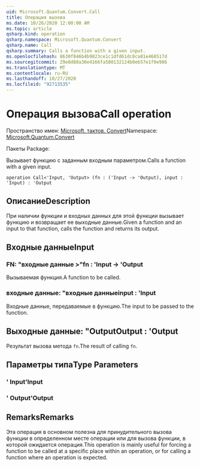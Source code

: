 ```yaml
---
uid: Microsoft.Quantum.Convert.Call
title: Операция вызова
ms.date: 10/26/2020 12:00:00 AM
ms.topic: article
qsharp.kind: operation
qsharp.namespace: Microsoft.Quantum.Convert
qsharp.name: Call
qsharp.summary: Calls a function with a given input.
ms.openlocfilehash: 8630f846b4b9823ce1c1dfd61dc8ca81e468517d
ms.sourcegitcommit: 29e0d88a30e4166fa580132124b0eb57e1f0e986
ms.translationtype: MT
ms.contentlocale: ru-RU
ms.lasthandoff: 10/27/2020
ms.locfileid: "92713535"
---
```

# <a name="call-operation"></a><span data-ttu-id="5563e-102">Операция вызова</span><span class="sxs-lookup"><span data-stu-id="5563e-102">Call operation</span></span>

<span data-ttu-id="5563e-103">Пространство имен: [Microsoft. тактов. Convert](xref:Microsoft.Quantum.Convert)</span><span class="sxs-lookup"><span data-stu-id="5563e-103">Namespace: [Microsoft.Quantum.Convert](xref:Microsoft.Quantum.Convert)</span></span>

<span data-ttu-id="5563e-104">Пакеты [](https://nuget.org/packages/)</span><span class="sxs-lookup"><span data-stu-id="5563e-104">Package: [](https://nuget.org/packages/)</span></span>


<span data-ttu-id="5563e-105">Вызывает функцию с заданным входным параметром.</span><span class="sxs-lookup"><span data-stu-id="5563e-105">Calls a function with a given input.</span></span>

```qsharp
operation Call<'Input, 'Output> (fn : ('Input -> 'Output), input : 'Input) : 'Output
```


## <a name="description"></a><span data-ttu-id="5563e-106">Описание</span><span class="sxs-lookup"><span data-stu-id="5563e-106">Description</span></span>

<span data-ttu-id="5563e-107">При наличии функции и входных данных для этой функции вызывает функцию и возвращает ее выходные данные.</span><span class="sxs-lookup"><span data-stu-id="5563e-107">Given a function and an input to that function, calls the function and returns its output.</span></span>

## <a name="input"></a><span data-ttu-id="5563e-108">Входные данные</span><span class="sxs-lookup"><span data-stu-id="5563e-108">Input</span></span>

### <a name="fn--input---output"></a><span data-ttu-id="5563e-109">FN: "входные данные >"</span><span class="sxs-lookup"><span data-stu-id="5563e-109">fn : 'Input -> 'Output</span></span>

<span data-ttu-id="5563e-110">Вызываемая функция.</span><span class="sxs-lookup"><span data-stu-id="5563e-110">A function to be called.</span></span>


### <a name="input--input"></a><span data-ttu-id="5563e-111">входные данные: "входные данные</span><span class="sxs-lookup"><span data-stu-id="5563e-111">input : 'Input</span></span>

<span data-ttu-id="5563e-112">Входные данные, передаваемые в функцию.</span><span class="sxs-lookup"><span data-stu-id="5563e-112">The input to be passed to the function.</span></span>



## <a name="output--output"></a><span data-ttu-id="5563e-113">Выходные данные: "Output</span><span class="sxs-lookup"><span data-stu-id="5563e-113">Output : 'Output</span></span>

<span data-ttu-id="5563e-114">Результат вызова метода `fn`.</span><span class="sxs-lookup"><span data-stu-id="5563e-114">The result of calling `fn`.</span></span>

## <a name="type-parameters"></a><span data-ttu-id="5563e-115">Параметры типа</span><span class="sxs-lookup"><span data-stu-id="5563e-115">Type Parameters</span></span>

### <a name="input"></a><span data-ttu-id="5563e-116">' Input</span><span class="sxs-lookup"><span data-stu-id="5563e-116">'Input</span></span>


### <a name="output"></a><span data-ttu-id="5563e-117">' Output</span><span class="sxs-lookup"><span data-stu-id="5563e-117">'Output</span></span>



## <a name="remarks"></a><span data-ttu-id="5563e-118">Remarks</span><span class="sxs-lookup"><span data-stu-id="5563e-118">Remarks</span></span>

<span data-ttu-id="5563e-119">Эта операция в основном полезна для принудительного вызова функции в определенном месте операции или для вызова функции, в которой ожидается операция.</span><span class="sxs-lookup"><span data-stu-id="5563e-119">This operation is mainly useful for forcing a function to be called at a specific place within an operation, or for calling a function where an operation is expected.</span></span>